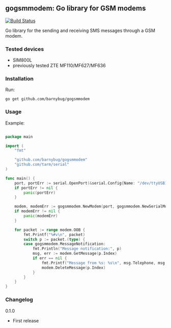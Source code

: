 ## gogsmmodem: Go library for GSM modems

[![Build Status](https://travis-ci.org/barnybug/gogsmmodem.svg?branch=master)](https://travis-ci.org/barnybug/gogsmmodem)

Go library for the sending and receiving SMS messages through a GSM modem.

### Tested devices
- SIM800L
- previously tested ZTE MF110/MF627/MF636

### Installation
Run:

    go get github.com/barnybug/gogsmmodem

### Usage
Example:

```go

package main

import (
    "fmt"

    "github.com/barnybug/gogsmmodem"
    "github.com/tarm/serial"
)

func main() {
	port, portErr := serial.OpenPort(&serial.Config{Name: "/dev/ttyUSB1", Baud: 115200})
	if portErr != nil {
		panic(portErr)
	}

    modem, modemErr := gogsmmodem.NewModem(port, gogsmmodem.NewSerialModemConfig())
    if modemErr != nil {
        panic(modemErr)
    }

    for packet := range modem.OOB {
        fmt.Printf("%#v\n", packet)
        switch p := packet.(type) {
        case gogsmmodem.MessageNotification:
            fmt.Println("Message notification:", p)
            msg, err := modem.GetMessage(p.Index)
            if err == nil {
                fmt.Printf("Message from %s: %s\n", msg.Telephone, msg.Body)
                modem.DeleteMessage(p.Index)
            }
        }
    }
}
```

### Changelog
0.1.0

- First release
